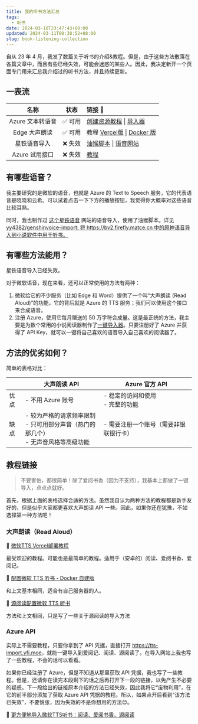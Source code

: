 ```yaml
---
title: 我的听书方法汇总
tags:
  - 听书
date: 2024-03-10T23:47:43+08:00
updated: 2024-03-11T00:38:52+08:00
slug: book-listening-collection
---
```


自从 23 年 4 月，我发了数篇关于听书的介绍&教程。但是，由于这些方法散落在各篇文章中，而且有些已经失效，可能会迷惑的某些人。因此，我决定新开一个页面专门用来汇总我介绍过的听书方法，并且持续更新。

## 一表流

| 名称 | 状态 | 链接 🔗 |
|:----:|:----:|:------ |
| Azure 文本转语音 | ✅ 可用 | [创建资源教程](/post/azure-tts-trial#使用官方-api创建资源导入软件) \| [导入器](https://tts-importer.yfi.moe) |
| Edge 大声朗读 | ✅ 可用 | 教程 [Vercel版](/post/ifreetime-mstts-vercel) \| [Docker 版](/post/ifreetime-mstts-selfhost) |
| 星铁语音导入 | ❌ 失效 | [油猴脚本](https://github.com/yy4382/genshinvoice-import) \| [语音网站](https://bv2.firefly.matce.cn/) |
| Azure 试用接口 | ❌ 失效 | [教程](/post/azure-tts-trial) |

## 有哪些语音？

我主要研究的是微软的语音，也就是 Azure 的 Text to Speech 服务，它的代表语音是晓晓和云希。可以试着点击一下下方的播放按钮，我觉得你大概率对这些语音比较耳熟。

同时，我也制作过 [这个星铁语音](https://bv2.firefly.matce.cn/) 网站的语音导入，使用了油猴脚本。详见 [yy4382/genshinvoice-import: 将 https://bv2.firefly.matce.cn 中的原神语音导入到小说软件中用于听书。](https://github.com/yy4382/genshinvoice-import)

## 有哪些方法能用？

星铁语音导入已经失效。

对于微软语音，现在来看，还可以正常使用的方法有两种：

1. 微软给它的不少服务（比如 Edge 和 Word）提供了一个叫“大声朗读 (Read Aloud)”的功能，它的背后就是 Azure 的 TTS 服务；我们可以使用这个接口来合成语音。
2. 注册 Azure，使用它每月赠送的 50 万字符合成量。这是最正统的方法，我主要是为数个常用的小说阅读器制作了[一键导入器](https://tts-importer.yfi.moe)。只要注册好了 Azure 并获得了 API Key，就可以一键将自己喜欢的语音导入自己喜欢的阅读器了。

## 方法的优劣如何？

简单的表格对比：

|      | 大声朗读 API                                                 | Azure 官方 API                         |
| ---- | ------------------------------------------------------------ | -------------------------------------- |
| 优点 | - 不用 Azure 账号                                            | - 稳定的访问和使用<br>- 完整的功能     |
| 缺点 | - 较为严格的请求频率限制<br>- 只可用部分声音（热门的那几个）<br>- 无声音风格等高级功能 | - 需要注册一个账号（需要非银联银行卡） |

## 教程链接

> 不要害怕，都很简单！除了爱阅书香（因为不支持），我基本上都做了一键导入，点点点就好。

首先，根据上面的表格选择合适的方法。虽然我自认为两种方法的教程都是新手友好的，但是似乎大家都更喜欢大声朗读 API 一些。因此，如果你还在犹豫，不如选择第一种方法吧！

### 大声朗读（Read Aloud）

🔗 [微软TTS Vercel部署教程](/post/ifreetime-mstts-vercel)

最受欢迎的教程。可能也是最简单的教程。适用于（安卓的）阅读、爱阅书香、爱阅记。

🔗 [配置微软 TTS 听书 - Docker 自建版](/post/ifreetime-mstts-selfhost)

和上文基本相同，适合有自己服务器的人。

🔗 [源阅读配置微软 TTS 听书](/post/sourcereader-mstts)

方法和上文相同，只是写了一些关于源阅读的导入方法

### Azure API

实际上不需要教程，只要你拿到了 API 凭据，直接打开 <https://tts-import.yfi.moe>，就能一键导入到爱阅记、阅读、源阅读了。在导入网站上我也写了一些教程，不会的话可以看看。

如果你已经注册了 Azure，但是不知道从那里获取 API 凭据，我也写了一些教程。但是，还请你在读完本段剩下的话之后再打开下一段的链接，以免产生不必要的疑惑。下一段给出的链接原本介绍的方法已经失效，因此我将它“废物利用”，在它的前半部分添加了获取 Azure API 凭据的教程。所以，如果点开后看到“该方法已失效”，不要慌张，因为失效的不是你想用的方法😊。

🔗 [更方便地导入微软TTS听书：阅读、爱阅书香、源阅读](/post/azure-tts-trial)

